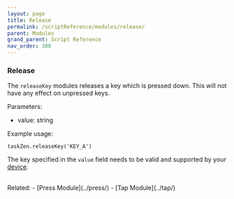 ```yaml
---
layout: page
title: Release
permalink: /scriptReference/modules/release/
parent: Modules
grand_parent: Script Reference
nav_order: 300
---
```


### Release

The `releaseKey` modules releases a key which is pressed down. This will not have any effect on unpressed keys.

Parameters:
  - value: string

Example usage:
```
taskZen.releaseKey('KEY_A')
```

The key specified in the `value` field needs to be valid and supported by your [device](https://nmstr.github.io/taskZen/deviceReference/).

<br>
Related:
  - [Press Module](../press/)
  - [Tap Module](../tap/)
